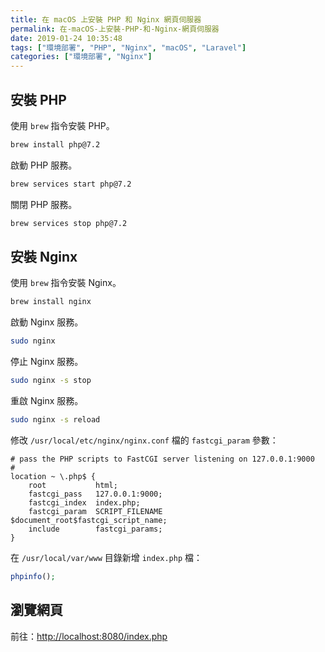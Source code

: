 ```yaml
---
title: 在 macOS 上安裝 PHP 和 Nginx 網頁伺服器
permalink: 在-macOS-上安裝-PHP-和-Nginx-網頁伺服器
date: 2019-01-24 10:35:48
tags: ["環境部署", "PHP", "Nginx", "macOS", "Laravel"]
categories: ["環境部署", "Nginx"]
---
```


## 安裝 PHP

使用 `brew` 指令安裝 PHP。

```BASH
brew install php@7.2
```

啟動 PHP 服務。

```BASH
brew services start php@7.2
```

關閉 PHP 服務。

```BASH
brew services stop php@7.2
```

## 安裝 Nginx

使用 `brew` 指令安裝 Nginx。

```BASH
brew install nginx
```

啟動 Nginx 服務。

```BASH
sudo nginx
```

停止 Nginx 服務。

```BASH
sudo nginx -s stop
```

重啟 Nginx 服務。

```BASH
sudo nginx -s reload
```

修改 `/usr/local/etc/nginx/nginx.conf` 檔的 `fastcgi_param` 參數：

```CONF
# pass the PHP scripts to FastCGI server listening on 127.0.0.1:9000
#
location ~ \.php$ {
    root           html;
    fastcgi_pass   127.0.0.1:9000;
    fastcgi_index  index.php;
    fastcgi_param  SCRIPT_FILENAME  $document_root$fastcgi_script_name;
    include        fastcgi_params;
}
```

在 `/usr/local/var/www` 目錄新增 `index.php` 檔：

```PHP
phpinfo();
```

## 瀏覽網頁

前往：<http://localhost:8080/index.php>

